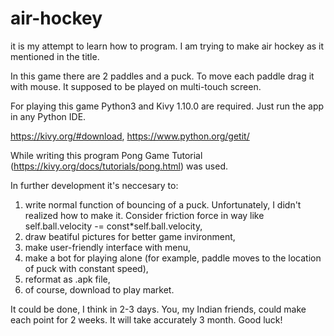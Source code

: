 # air-hockey
it is my attempt to learn how to program. I am trying to make air hockey as it mentioned in the title.

In this game there are 2 paddles and a puck. To move each paddle drag it with mouse. It supposed to be played on multi-touch screen.

For playing this game Python3 and Kivy 1.10.0 are required. Just run the app in any Python IDE.

https://kivy.org/#download,
https://www.python.org/getit/

While writing this program Pong Game Tutorial (https://kivy.org/docs/tutorials/pong.html) was used.

In further development it's neccesary to:
  1. write normal function of bouncing of a puck. Unfortunately, I didn't realized how to make it. Consider friction force in way like self.ball.velocity -= const*self.ball.velocity, 
  2. draw beatiful pictures for better game invironment,
  3. make user-friendly interface with menu,
  4. make a bot for playing alone (for example, paddle moves to the location of puck with constant speed),
  5. reformat as .apk file,
  6. of course, download to play market.
  
It could be done, I think in 2-3 days. You, my Indian friends, could make each point for 2 weeks. It will take accurately 3 month. Good luck!
